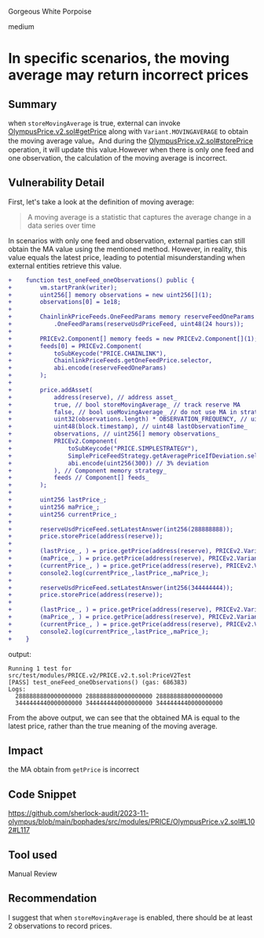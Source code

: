 Gorgeous White Porpoise

medium

# In specific scenarios, the moving average may return incorrect prices

## Summary
when `storeMovingAverage` is true,  external can invoke [OlympusPrice.v2.sol#getPrice](https://github.com/sherlock-audit/2023-11-olympus/blob/main/bophades/src/modules/PRICE/OlympusPrice.v2.sol#L102#L117)  along with `Variant.MOVINGAVERAGE` to obtain the moving average value。And during the [OlympusPrice.v2.sol#storePrice](https://github.com/sherlock-audit/2023-11-olympus/blob/main/bophades/src/modules/PRICE/OlympusPrice.v2.sol#L330#L331)  operation, it will update this value.However when there is only one feed and one observation, the calculation of the moving average is incorrect.

## Vulnerability Detail
First, let's take a look at the definition of moving average:
> A moving average is a statistic that captures the average change in a data series over time 

In scenarios with only one feed and observation, external parties can still obtain the MA value using the mentioned method. However, in reality, this value equals the latest price, leading to potential misunderstanding when external entities retrieve this value.

```diff
+    function test_oneFeed_oneObservations() public {
+        vm.startPrank(writer);
+        uint256[] memory observations = new uint256[](1);
+        observations[0] = 1e18;
+
+        ChainlinkPriceFeeds.OneFeedParams memory reserveFeedOneParams = ChainlinkPriceFeeds
+            .OneFeedParams(reserveUsdPriceFeed, uint48(24 hours));
+
+        PRICEv2.Component[] memory feeds = new PRICEv2.Component[](1);
+        feeds[0] = PRICEv2.Component(
+            toSubKeycode("PRICE.CHAINLINK"),
+            ChainlinkPriceFeeds.getOneFeedPrice.selector,
+            abi.encode(reserveFeedOneParams)
+        );
+
+        price.addAsset(
+            address(reserve), // address asset_
+            true, // bool storeMovingAverage_ // track reserve MA
+            false, // bool useMovingAverage_ // do not use MA in strategy
+            uint32(observations.length) * OBSERVATION_FREQUENCY, // uint32 movingAverageDuration_
+            uint48(block.timestamp), // uint48 lastObservationTime_
+            observations, // uint256[] memory observations_
+            PRICEv2.Component(
+                toSubKeycode("PRICE.SIMPLESTRATEGY"),
+                SimplePriceFeedStrategy.getAveragePriceIfDeviation.selector,
+                abi.encode(uint256(300)) // 3% deviation
+            ), // Component memory strategy_
+            feeds // Component[] feeds_
+        );
+
+        uint256 lastPrice_;
+        uint256 maPrice_;
+        uint256 currentPrice_;
+
+        reserveUsdPriceFeed.setLatestAnswer(int256(288888888));
+        price.storePrice(address(reserve));
+
+        (lastPrice_, ) = price.getPrice(address(reserve), PRICEv2.Variant.LAST);
+        (maPrice_, ) = price.getPrice(address(reserve), PRICEv2.Variant.MOVINGAVERAGE);
+        (currentPrice_, ) = price.getPrice(address(reserve), PRICEv2.Variant.CURRENT);
+        console2.log(currentPrice_,lastPrice_,maPrice_);
+
+        reserveUsdPriceFeed.setLatestAnswer(int256(344444444));
+        price.storePrice(address(reserve));
+
+        (lastPrice_, ) = price.getPrice(address(reserve), PRICEv2.Variant.LAST);
+        (maPrice_, ) = price.getPrice(address(reserve), PRICEv2.Variant.MOVINGAVERAGE);
+        (currentPrice_, ) = price.getPrice(address(reserve), PRICEv2.Variant.CURRENT);
+        console2.log(currentPrice_,lastPrice_,maPrice_);
+    }
```

output:
```shell
Running 1 test for src/test/modules/PRICE.v2/PRICE.v2.t.sol:PriceV2Test
[PASS] test_oneFeed_oneObservations() (gas: 686383)
Logs:
  2888888880000000000 2888888880000000000 2888888880000000000
  3444444440000000000 3444444440000000000 3444444440000000000
```
From the above output, we can see that the obtained MA is equal to the latest price, rather than the true meaning of the moving average.
## Impact
the MA obtain from `getPrice` is incorrect
## Code Snippet
https://github.com/sherlock-audit/2023-11-olympus/blob/main/bophades/src/modules/PRICE/OlympusPrice.v2.sol#L102#L117
## Tool used

Manual Review

## Recommendation
I suggest that when `storeMovingAverage` is enabled, there should be at least 2 observations to record prices.